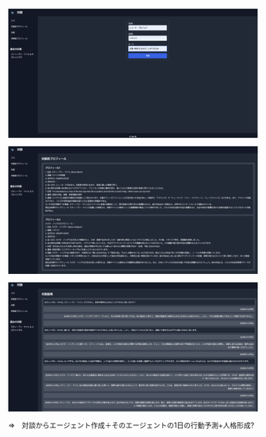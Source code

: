 ![alt text](image-1.png)

![alt text](image.png)

![alt text](image-2.png)

=>　対談からエージェント作成＋そのエージェントの1日の行動予測+人格形成?